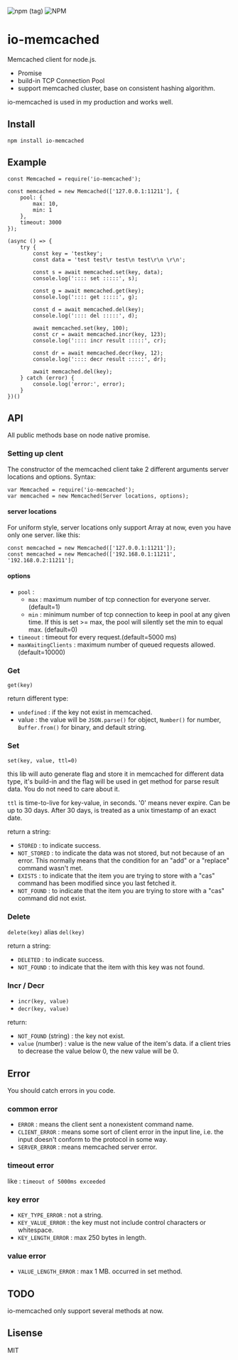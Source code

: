 ![npm (tag)](https://img.shields.io/npm/v/io-memcached/latest) ![NPM](https://img.shields.io/npm/l/io-memcached)
# io-memcached
Memcached client for node.js.
-  Promise
- build-in TCP Connection Pool
- support memcached cluster, base on consistent hashing algorithm.

io-memcached is used in my production and works well.

## Install
```
npm install io-memcached
```

## Example
```
const Memcached = require('io-memcached');

const memcached = new Memcached(['127.0.0.1:11211'], {
    pool: {
        max: 10,
        min: 1
    },
    timeout: 3000
});

(async () => {
    try {
        const key = 'testkey';
        const data = 'test test\r test\n test\r\n \r\n';

        const s = await memcached.set(key, data);
        console.log(':::: set :::::', s);

        const g = await memcached.get(key);
        console.log(':::: get :::::', g);

        const d = await memcached.del(key);
        console.log(':::: del :::::', d);

        await memcached.set(key, 100);
        const cr = await memcached.incr(key, 123);
        console.log(':::: incr result :::::', cr);

        const dr = await memcached.decr(key, 12);
        console.log(':::: decr result :::::', dr);

        await memcached.del(key);
    } catch (error) {
        console.log('error:', error);
    }
})()
```

## API
All public methods base on node native promise.

### Setting up clent
The constructor of the memcached client take 2 different arguments server locations and options. Syntax:
```
var Memcached = require('io-memcached');
var memcached = new Memcached(Server locations, options);
```

#### server locations
For uniform style, server locations only support Array at now, even you have only one server. like this:
```
const memcached = new Memcached(['127.0.0.1:11211']);
const memcached = new Memcached(['192.168.0.1:11211', '192.168.0.2:11211'];
```

#### options
- `pool` :
    - `max` : maximum number of tcp connection for everyone server. (default=1)
    - `min` : minimum number of tcp connection to keep in pool at any given time. If this is set >= max, the pool will silently set the min to equal max. (default=0)
- `timeout` : timeout for every request.(default=5000 ms)
- `maxWaitingClients` : maximum number of queued requests allowed.(default=10000)

### Get
`get(key)`

return different type:
- `undefined` : if the key not exist in memcached.
- value : the value will be `JSON.parse()` for object, `Number()` for number, `Buffer.from()` for binary, and default string.

### Set
`set(key, value, ttl=0)`

this lib will auto generate flag and store it in memcached for different data type, it's build-in and the flag will be used in get method for parse result data. You do not need to care about it.

`ttl` is time-to-live for key-value, in seconds. '0' means never expire. Can be up to 30 days. After 30 days, is treated as a unix timestamp of an exact date.

return a string:
- `STORED` : to indicate success.
- `NOT_STORED` : to indicate the data was not stored, but not because of an error. This normally means that the condition for an "add" or a "replace" command wasn't met.
- `EXISTS` : to indicate that the item you are trying to store with a "cas" command has been modified since you last fetched it.
- `NOT_FOUND` : to indicate that the item you are trying to store with a "cas" command did not exist.

### Delete
`delete(key)` alias `del(key)`

return a string:
- `DELETED` : to indicate success.
- `NOT_FOUND` : to indicate that the item with this key was not found.

### Incr / Decr
- `incr(key, value)`
- `decr(key, value)`

return:
- `NOT_FOUND` (string) : the key not exist.
- `value` (number) : value is the new value of the item's data. if a client tries
to decrease the value below 0, the new value will be 0.

## Error
You should catch errors in you code.

### common error
- `ERROR` : means the client sent a nonexistent command name.
- `CLIENT_ERROR` : means some sort of client error in the input line, i.e. the input doesn't conform to the protocol in some way.
- `SERVER_ERROR` : means memcached server error.

### timeout error
like : `timeout of 5000ms exceeded`

### key error
- `KEY_TYPE_ERROR` : not a string.
- `KEY_VALUE_ERROR` : the key must not include control characters or whitespace.
- `KEY_LENGTH_ERROR` : max 250 bytes in length.

### value error
- `VALUE_LENGTH_ERROR` : max 1 MB. occurred in set method.

## TODO
io-memcached only support several methods at now.


## Lisense
MIT